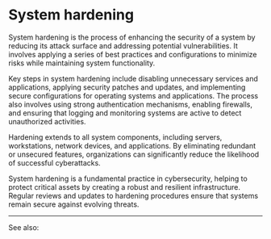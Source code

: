 
# System hardening

System hardening is the process of enhancing the security of a system by reducing its attack surface and addressing potential vulnerabilities. It involves applying a series of best practices and configurations to minimize risks while maintaining system functionality.

Key steps in system hardening include disabling unnecessary services and applications, applying security patches and updates, and implementing secure configurations for operating systems and applications. The process also involves using strong authentication mechanisms, enabling firewalls, and ensuring that logging and monitoring systems are active to detect unauthorized activities.

Hardening extends to all system components, including servers, workstations, network devices, and applications. By eliminating redundant or unsecured features, organizations can significantly reduce the likelihood of successful cyberattacks.

System hardening is a fundamental practice in cybersecurity, helping to protect critical assets by creating a robust and resilient infrastructure. Regular reviews and updates to hardening procedures ensure that systems remain secure against evolving threats.

--- 

See also:
